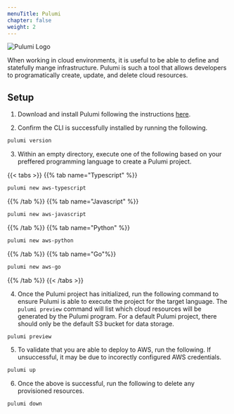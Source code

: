 ```yaml
---
menuTitle: Pulumi
chapter: false
weight: 2
---
```



 ![Pulumi Logo](https://www.pulumi.com/logos/brand/logo-on-white.svg)

When working in cloud environments, it is useful to be able to define and statefully mange infrastructure. Pulumi is such a tool that allows developers to programatically create, update, and delete cloud resources.

## Setup

1. Download and install Pulumi following the instructions [here](https://www.pulumi.com/docs/get-started/install/).

2. Confirm the CLI is successfully installed by running the following.

```sh
pulumi version
```

3. Within an empty directory, execute one of the following based on your preffered programming language to create a Pulumi project.

{{< tabs >}}
{{% tab name="Typescript" %}}
```sh
pulumi new aws-typescript
```
{{% /tab %}}
{{% tab name="Javascript" %}}
```sh
pulumi new aws-javascript
```
{{% /tab %}}
{{% tab name="Python" %}}
```sh
pulumi new aws-python
```
{{% /tab %}}
{{% tab name="Go"%}}
```sh
pulumi new aws-go
```
{{% /tab %}}
{{< /tabs >}}

4. Once the Pulumi project has initialized, run the following command to ensure Pulumi is able to execute the project for the target language. 
The `pulumi preview` command will list which cloud resources will be generated by the Pulumi program. For a default Pulumi project, there should only be the default S3 bucket for data storage.

```sh
pulumi preview
```

5. To validate that you are able to deploy to AWS, run the following. If unsuccessful, it may be due to incorectly configured AWS credentials. 

```sh
pulumi up
```

6. Once the above is successful, run the following to delete any provisioned resources.

```sh
pulumi down
```